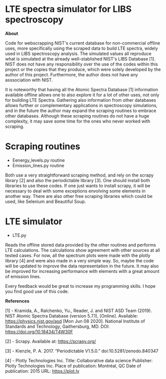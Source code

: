 # LTE spectra simulator for LIBS spectroscopy

**About**

Code for webscrapping NIST's current database for non-commercial offline uses, more specifically using the scraped data to build LTE spectra, widely used in LIBS spectroscopy analysis. The simulated values all reproduce what is simulated at the already well-stablished NIST's LIBS Database [1]. NIST does not have any responsibility over the use of the codes within this project or the copies that they produce, which were solely developed by the author of this project. Furthermore, the author does not have any asssociation with NIST.

It is noteworthy that having all the Atomic Spectra Database [1] information available offline allows one to also explore it for a lot of other uses, not only for building LTE Spectra. Gathering also information from other databases allows further or complementary applications in spectroscopy simulations, and in the future the author may expand the scraping routines to embrace other databases. Although these scraping routines do not have a huge complexity, it may save some time for the ones who never worked with scraping.

# Scraping routines

- Eenergy_levels.py routine
- Emission_lines.py routine

Both use a very straightforward scraping method, and rely on the scrapy library [2] and also the periodictable library [3]. One should install both libraries to use these codes. If one just wants to install scrapy, it will be necessary to deal with some exceptions envolving some elements in another way. There are also other free scraping libraries which could be used, like Selenium and Beautiful Soup.

# LTE simulator

- LTE.py

Reads the offline stored data provided by the other routines and performs LTE calculations. The calculations show agreement with other sources at all tested cases. For now, all the spectrum plots were made with the plotly library [4] and were also made in a very simple way. So, maybe the code will be updated to improve the data representation in the future. It may also be improved for increasing performance with elements with a great amount of emission lines.

Every feedback would be great to increase my programming skills. I hope you find good use of this code.

**References**

[1] - Kramida, A., Ralchenko, Yu., Reader, J. and NIST ASD Team (2019). NIST Atomic Spectra Database (version 5.7.1), [Online]. Available: https://physics.nist.gov/asd [Mon Jun 08 2020]. National Institute of Standards and Technology, Gaithersburg, MD. DOI: https://doi.org/10.18434/T4W30F

[2] - Scrapy. Available at: https://scrapy.org/ 

[3] - Kienzle, P. A. 2017. “Periodictable V1.5.0.” doi:10.5281/zenodo.840347

[4] -  Plotly Technologies Inc. Title: Collaborative data science Publisher: Plotly Technologies Inc. Place of publication: Montréal, QC Date of publication: 2015 URL: https://plot.ly
